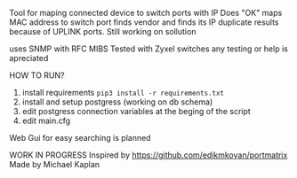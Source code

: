 Tool for maping connected device to switch ports with IP
Does "OK" maps MAC address to switch port finds vendor and finds its IP
duplicate results because of UPLINK ports. Still working on sollution

uses SNMP with RFC MIBS
Tested with Zyxel switches
any testing or help is apreciated 


HOW TO RUN?
1) install requirements `pip3 install -r requirements.txt`
2) install and setup postgress (working on db schema)
3) edit postgress connection variables at the beging of the script
4) edit main.cfg


Web Gui for easy searching is planned

WORK IN PROGRESS
Inspired by https://github.com/edikmkoyan/portmatrix
Made by Michael Kaplan


